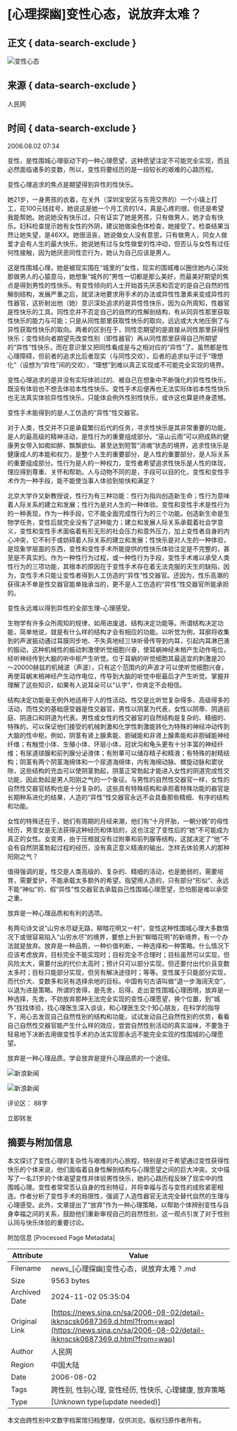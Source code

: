 # [心理探幽]变性心态，说放弃太难？

## 正文 { data-search-exclude }


![变性心态](https://tvax1.sinaimg.cn/crop.24.3.657.657.180/002uLDeXly8glmohn698dj60j60j6q3b02.jpg)

## 来源 { data-search-exclude }
人民网

## 时间 { data-search-exclude }
2006.08.02 07:34

变性，是性围城心理驱动下的一种心理愿望，这种愿望注定不可能完全实现，而且必然面临诸多的变数，所以，变性将要经历的是一段较长的艰难的心路历程。

变性心理追求的焦点是期望得到异性的性快乐。

她21岁，一身男孩的衣着，在关外（深圳宝安区与东莞交界的）一个小镇上打工，花100元钱挂号，她说这是她一个月工资的1/4，真是心疼的很，但还是希望我能帮她。她说她没有快乐过，只有证实了她是男孩，只有做男人，她才会有快乐。妇科检查提示她有女性的外阴，建议她做染色体检查，她接受了。检查结果当然让她失望，是46XX。她很沮丧，她说做女人没有意思，只有做男人，同女人做爱才会有人生的最大快乐，她说她有过与女性做爱的性冲动，但否认与女性有过任何性接触，因为她厌恶同性恋行为，她认为自己应该是男人。

这是性围城心理，她是被现实围在“城里的”女性，现实的围城难以圈住她内心深处那做男人的心猿意马，她想象“城外的”男性一切都是那么美好，而最美好期望的焦点是得到男性的性快乐。有变性倾向的人士开始首先厌恶和否定的是自己自然的性解剖结构，发展严重之后，就坚决地要求用手术的办法或异性性激素来变成异性的性器官，这折射出他（她）意识深处追求的是异性性快乐，因为众所周知，性器官是性快乐的工具。同性恋并不否定自己的自然的性解剖结构，有从同异性那里获取性快乐的能力与可能；只是从同性那里获取性快乐的取向，远远或大大地压倒了与异性获取性快乐的取向。两者的区别在于，同性恋期望的是直接从同性那里获得性快乐；变性倾向者期望先改变性别（即性器官）再从同性那里获得自己所期望的“异性”性快乐，而在意识里又把同性看成是与之相对应的“异性”了。虽然都是性心理障碍，但前者的追求比后者现实（与同性交欢），后者的追求似乎过于“理想化”（设想为“异性”间的交欢），“理想”到难以真正实现或不可能完全实现的境界。

变性心理追求的是并没有实际体验过的、被自己在想象中不断强化的异性性快乐，既没有体验也不想去体验本性性快乐。变性手术后便再也无法实际体验本性性快乐也无法真实体验异性性快乐，只能体会例外性别性快乐，或许这也算是终身遗憾。

变性手术能得到的是人工仿造的“异性”性交器官。

对于人类，性交并不只是承载繁衍后代的任务，寻求性快乐是其非常重要的功能，是人的最高级的精神活动，是性行为的重要组成部分。“巫山云雨”可以把成熟的健康男女带入如痴如醉、飘飘欲仙、甚至达到短暂“消魂”状态的境界，追求性快乐是健康成人的本能和权力，是整个人生的重要部分，是人性的重要部分，是人际关系的重要组成部分。性行为是人的一种权力，变性者希望追求性快乐是人性的体现，理应得到尊重、关怀和帮助。人与动物不同的是，手段可以目的化，变性和变性手术作为一种手段，能不能使当事人体验到愉快和满足？

北京大学许又新教授说，性行为有三种功能：性行为指向创造新生命；性行为意味着人际关系的建立和发展；性行为是对人生的一种体验。变性和变性手术是性行为的一种表现，作为一种手段，它不能全面完成性行为的三个功能。创造新生命是生物学任务，变性后就完全没有了这种能力；建立和发展人际关系承载着社会学意义，变性和变性手术面临着有形无形的社会压力和意外压力，加上变性者自身的内心冲突，它不利于或妨碍着人际关系的建立和发展；性快乐是对人生的一种体验，是现象学层面的东西，变性和变性手术所能提供的性快乐体验注定是不完整的，甚至是不真实的。作为一种性行为过程，或一种性行为手段，变性手术难以承受人类性行为的三项功能，其根本的原因在于变性手术存在着无法克服的天生的缺陷，因为，变性手术只能让变性者得到人工仿造的“异性”性交器官。还因为，性乐高潮的获得决不单是性交器官能单独承当的，更不是人工仿造的“异性”性交器官所能承担的。

变性永远难以得到异性的全部生理-心理感受。

生物学有许多众所周知的规律，如用进废退、结构决定功能等。所谓结构决定功能，简单地说，就是有什么样的结构才会有相应的功能。以听觉为例，耳廓将收集到的声波振动通过耳膜同步地、不失真地经三块听骨传导到内耳，引起内耳淋巴液的振动，这种机械性的振动刺激使听觉细胞兴奋，使耳蜗神经末梢产生动作电位，经听神经传到大脑的听中枢产生听觉。位于耳蜗的听觉细胞其最适宜的刺激是20～20000赫兹的机械波（声波），只有这个范围内的声波才可以使听觉细胞兴奋，再使耳蜗末梢神经产生动作电位，传导到大脑的听觉中枢最后才产生听觉。掌握并理解了这些知识，如果有人说耳朵可以“认字”，你肯定不会相信。

结构决定功能毫无例外地适用于人的性活动。性交是比听觉复杂得多、高级得多的活动，而性交的基础感受器是性交器官，男性以阴茎为代表，女性以阴蒂、阴道前庭、阴道口和阴道为代表。男性或女性的性交器官的自然结构是复杂的、精细的、特殊的，可以保证他们接受的机械刺激和化学性刺激能转化为特殊的神经冲动传到大脑的性中枢。例如，阴茎有肾上腺素能、胆碱能和非肾上腺素能和非胆碱能神经纤维；有触觉小体、生殖小体、环层小体，冠状沟和龟头更有十分丰富的神经纤维；有尿道球腺和前列腺分泌液体；有附睾可以储存精子和精液；有特殊的射精结构；阴茎有两个阴茎海绵体和一个尿道海绵体，内有海绵动脉、螺旋动脉和窦状隙，这些结构的充血可以使阴茎勃起，阴茎正常勃起才能进入女性的阴道完成性交功能，因此勃起是男人阳刚之气的一个象征。与男性的自然性交器官一样，女性的自然性交器官结构也是十分复杂的。这些具有特殊结构和承担着特殊功能的器官是长期种系进化的结果，人造的“异性”性交器官永远不会具备那些精细、有序的结构和功能。

女性的特殊还在于，她们有周期的月经来潮，他们有“十月怀胎，一朝分娩”的母性经历，男变女是无法获得这种经历和体验的，这也注定了变性后的“她”不可能成为真正的女性。女变男，由于压根就没有过附睾和前列腺等结构，这就决定了“他”不会有自然阴茎勃起过程的经历，没有真正意义精液的输出，怎样去体验男人的那种阳刚之气？

值得强调的是，性交是人类高级的、复杂的、精细的活动，也是脆弱的，需要培育，需要爱护，不能承载太多额外的希望。指望用人造的，只有部分“形似”、永远不能“神似”的、假“异性”性交器官去承载自己性围城心理愿望，恐怕那是难以承受之重。

放弃是一种心理品质和有利的选项。

有两句诗文说“山穷水尽疑无路，柳暗花明又一村”，变性这种性围城心理大多数情况下或很容易陷入“山穷水尽”的境界，要想上升到“柳暗花明”的新境界，有一个办法就是放弃。放弃是一种品质，一种价值判断，一种选择和一种策略。什么情况下应该考虑放弃，目标完全不能实现时；目标完全不合理时；目标虽然可以实现，但风险太大，需要付出的代价太高时；预计只可以部分实现，但还要付出代价且变数太多时；目标只能部分实现，但另有解决途径时；等等。变性属于只能部分实现，而代价大、变数多和另有选择余地的目标。中国有句古语叫做“退一步海阔天空”，以退为进是策略。所谓的舍得，是先舍，后得。走出变性围城心理困境，放弃是一种选择，先舍，不妨放弃那种无法完全实现的变性心理愿望，换个位置，到“城外”找找体验，找心理医生深入谈谈，和心理医生交个知心朋友，在科学的指导下，用心去发现自己自然性别的结构和功能，试试发动自己自然性别的优势，看看自己自然性交器官能产生什么样的效应，尝尝自然性别活动的真实滋味，不要急于轻易地下决断去用做变性手术的办法实现那永远不能完全实现的性围城的心理愿望。

放弃是一种心理品质。学会放弃是提升心理品质的一个途径。

![新浪新闻](https://n.sinaimg.cn/default/2fb77759/20151125/320X320.png)

![新浪新闻](https://n.sinaimg.cn/default/80905340/20200331/sinalogo.png)

评论区：
88字

立即转发

## 摘要与附加信息

<!-- tcd_abstract -->
本文探讨了变性心理的复杂性与艰难的内心旅程，特别是对于希望通过变性获得性快乐的个体来说，他们面临着自身性解剖结构与心理愿望之间的巨大冲突。文中描写了一名21岁的个体渴望变性并体验男性快乐，她的心路历程反映了现实中的性围城心理。变性者常常否认自身的性别特征，并将幸福与否与变性的成败紧密相连。作者分析了变性手术的局限性，强调了人造性器官无法完全替代自然的生理与心理感受。此外，文章提出了“放弃”作为一种心理策略，以帮助个体辨别变性与自身幸福之间的关系，鼓励他们重新审视自己的自然性别，这一观点引发了对于性别认同与快乐体验的重要讨论。
<!-- tcd_abstract_end -->

附加信息 [Processed Page Metadata]

| Attribute       | Value                                  |
|-----------------|----------------------------------------|
| Filename        | news_[心理探幽]变性心态，说放弃太难？.md                             |
| Size            | 9563 bytes                           |
| Archived Date   | 2024-11-02 05:35:04                             |
| Original Link   | [https://news.sina.cn/sa/2006-08-02/detail-ikknscsk0687369.d.html?from=wap](https://news.sina.cn/sa/2006-08-02/detail-ikknscsk0687369.d.html?from=wap)                       |
| Author          | 人民网                               |
| Region          | 中国大陆                               |
| Date            | 2006-08-02                                 |
| Tags            | 跨性别, 性别心理, 变性经历, 性快乐, 心理健康, 放弃策略                                 |
| Type            | [Unknown type(update needed)]                                 |
<!-- tcd_table_end -->

本文由跨性别中文数字档案馆归档整理，仅供浏览。版权归原作者所有。

